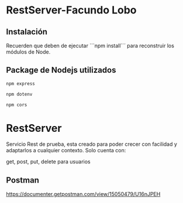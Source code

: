 # RestServer-Facundo Lobo

## Instalación

Recuerden que deben de ejecutar ```npm install´´´ para reconstruir los módulos de Node.

## Package de Nodejs utilizados

```javascript
npm express

npm dotenv

npm cors

```

# RestServer

Servicio Rest de prueba, esta creado para poder crecer con facilidad y adaptarlos a cualquier contexto.
Solo cuenta con:

get, post, put, delete para usuarios

## Postman
https://documenter.getpostman.com/view/15050479/U16nJPEH